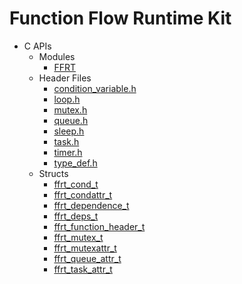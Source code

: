 # Function Flow Runtime Kit<!--function-flow-runtime-api-->

- C APIs<!--function-flow-runtime-c-->
  - Modules<!--function-flow-runtime-module-->
    - [FFRT](_f_f_r_t.md)
  - Header Files<!--function-flow-runtime-headerfile-->
    - [condition_variable.h](condition__variable_8h.md)
    - [loop.h](loop_8h.md)
    - [mutex.h](mutex_8h.md)
    - [queue.h](queue_8h.md)
    - [sleep.h](sleep_8h.md)
    - [task.h](task_8h.md)
    - [timer.h](timer_8h.md)
    - [type_def.h](type__def_8h.md)
  - Structs<!--function-flow-runtime-struct-->
    - [ffrt_cond_t](ffrt__cond__t.md)
    - [ffrt_condattr_t](ffrt__condattr__t.md)
    - [ffrt_dependence_t](ffrt__dependence__t.md)
    - [ffrt_deps_t](ffrt__deps__t.md)
    - [ffrt_function_header_t](ffrt__function__header__t.md)
    - [ffrt_mutex_t](ffrt__mutex__t.md)
    - [ffrt_mutexattr_t](ffrt__mutexattr__t.md)
    - [ffrt_queue_attr_t](ffrt__queue__attr__t.md)
    - [ffrt_task_attr_t](ffrt__task__attr__t.md)
